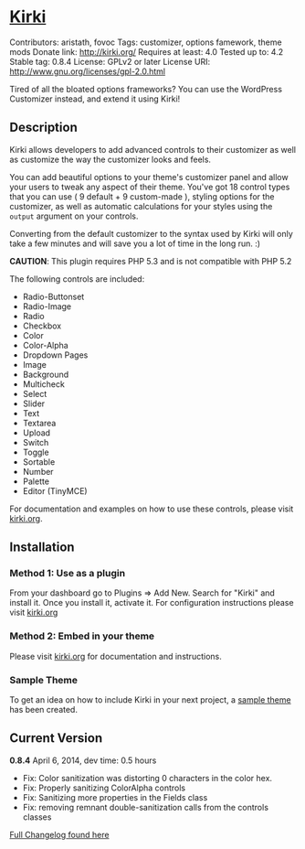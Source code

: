# [Kirki](http://kirki.org) #

Contributors: aristath, fovoc
Tags: customizer, options famework, theme mods
Donate link: http://kirki.org/
Requires at least: 4.0
Tested up to: 4.2
Stable tag: 0.8.4
License: GPLv2 or later
License URI: http://www.gnu.org/licenses/gpl-2.0.html

Tired of all the bloated options frameworks? You can use the WordPress Customizer instead, and extend it using Kirki!


## Description
Kirki allows developers to add advanced controls to their customizer as well as customize the way the customizer looks and feels.

You can add beautiful options to your theme\'s customizer panel and allow your users to tweak any aspect of their theme. You\'ve got 18 control types that you can use ( 9 default + 9 custom-made ), styling options for the customizer, as well as automatic calculations for your styles using the `output` argument on your controls.

Converting from the default customizer to the syntax used by Kirki will only take a few minutes and will save you a lot of time in the long run. :)

**CAUTION**: This plugin requires PHP 5.3 and is not compatible with PHP 5.2

The following controls are included:

* Radio-Buttonset
* Radio-Image
* Radio
* Checkbox
* Color
* Color-Alpha
* Dropdown Pages
* Image
* Background
* Multicheck
* Select
* Slider
* Text
* Textarea
* Upload
* Switch
* Toggle
* Sortable
* Number
* Palette
* Editor (TinyMCE)

For documentation and examples on how to use these controls, please visit [kirki.org](http://kirki.org/#fields).


## Installation

### Method 1: Use as a plugin
From your dashboard go to Plugins => Add New.
Search for "Kirki" and install it.
Once you install it, activate it.
For configuration instructions please visit [kirki.org](http://kirki.org/#configuration)

### Method 2: Embed in your theme
Please visit [kirki.org](http://kirki.org) for documentation and instructions.


### Sample Theme

To get an idea on how to include Kirki in your next project, a [sample theme](https://github.com/aristath/kirki/wiki/Sample-Theme-with-Kirki) has been created.


## Current Version

**0.8.4**
April 6, 2014, dev time: 0.5 hours

* Fix: Color sanitization was distorting 0 characters in the color hex.
* Fix: Properly sanitizing ColorAlpha controls
* Fix: Sanitizing more properties in the Fields class
* Fix: removing remnant double-sanitization calls from the controls classes

[Full Changelog found here](https://github.com/aristath/kirki/wiki/Changelog)
